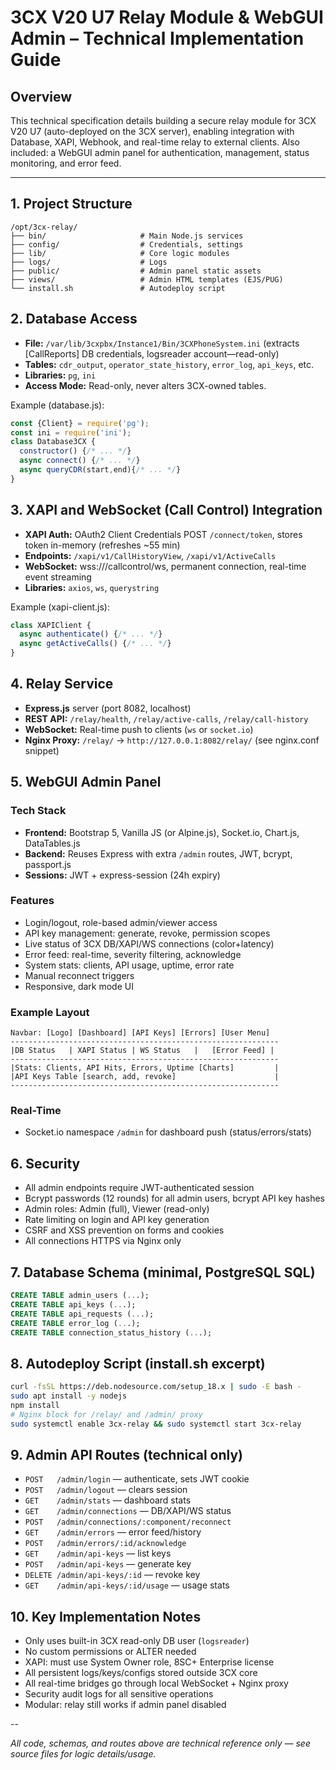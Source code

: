 # 3CX V20 U7 Relay Module & WebGUI Admin – Technical Implementation Guide

## Overview
This technical specification details building a secure relay module for 3CX V20 U7 (auto-deployed on the 3CX server), enabling integration with Database, XAPI, Webhook, and real-time relay to external clients. Also included: a WebGUI admin panel for authentication, management, status monitoring, and error feed.

---

## 1. Project Structure

```
/opt/3cx-relay/
├── bin/                     # Main Node.js services
├── config/                  # Credentials, settings
├── lib/                     # Core logic modules
├── logs/                    # Logs
├── public/                  # Admin panel static assets
├── views/                   # Admin HTML templates (EJS/PUG)
└── install.sh               # Autodeploy script
```

## 2. Database Access
- **File:** `/var/lib/3cxpbx/Instance1/Bin/3CXPhoneSystem.ini` (extracts [CallReports] DB credentials, logsreader account—read-only)
- **Tables:** `cdr_output`, `operator_state_history`, `error_log`, `api_keys`, etc.
- **Libraries:** `pg`, `ini`
- **Access Mode:** Read-only, never alters 3CX-owned tables.

Example (database.js):
```js
const {Client} = require('pg');
const ini = require('ini');
class Database3CX {
  constructor() {/* ... */}
  async connect() {/* ... */}
  async queryCDR(start,end){/* ... */}
}
```

## 3. XAPI and WebSocket (Call Control) Integration
- **XAPI Auth:** OAuth2 Client Credentials POST `/connect/token`, stores token in-memory (refreshes ~55 min)
- **Endpoints:** `/xapi/v1/CallHistoryView`, `/xapi/v1/ActiveCalls`
- **WebSocket:** wss://<FQDN>/callcontrol/ws, permanent connection, real-time event streaming
- **Libraries:** `axios`, `ws`, `querystring`

Example (xapi-client.js):
```js
class XAPIClient {
  async authenticate() {/* ... */}
  async getActiveCalls() {/* ... */}
}
```

## 4. Relay Service
- **Express.js** server (port 8082, localhost)
- **REST API:** `/relay/health`, `/relay/active-calls`, `/relay/call-history`
- **WebSocket:** Real-time push to clients (`ws` or `socket.io`)
- **Nginx Proxy:** `/relay/` → `http://127.0.0.1:8082/relay/` (see nginx.conf snippet)

## 5. WebGUI Admin Panel

### Tech Stack
- **Frontend:** Bootstrap 5, Vanilla JS (or Alpine.js), Socket.io, Chart.js, DataTables.js
- **Backend:** Reuses Express with extra `/admin` routes, JWT, bcrypt, passport.js
- **Sessions:** JWT + express-session (24h expiry)

### Features
- Login/logout, role-based admin/viewer access
- API key management: generate, revoke, permission scopes
- Live status of 3CX DB/XAPI/WS connections (color+latency)
- Error feed: real-time, severity filtering, acknowledge
- System stats: clients, API usage, uptime, error rate
- Manual reconnect triggers
- Responsive, dark mode UI

### Example Layout
```
Navbar: [Logo] [Dashboard] [API Keys] [Errors] [User Menu]
------------------------------------------------------------
|DB Status   | XAPI Status | WS Status   |   [Error Feed] |
------------------------------------------------------------
|Stats: Clients, API Hits, Errors, Uptime [Charts]         |
|API Keys Table [search, add, revoke]                      |
------------------------------------------------------------
```

### Real-Time
- Socket.io namespace `/admin` for dashboard push (status/errors/stats)


## 6. Security
- All admin endpoints require JWT-authenticated session
- Bcrypt passwords (12 rounds) for all admin users, bcrypt API key hashes
- Admin roles: Admin (full), Viewer (read-only)
- Rate limiting on login and API key generation
- CSRF and XSS prevention on forms and cookies
- All connections HTTPS via Nginx only

## 7. Database Schema (minimal, PostgreSQL SQL)
```sql
CREATE TABLE admin_users (...);
CREATE TABLE api_keys (...);
CREATE TABLE api_requests (...);
CREATE TABLE error_log (...);
CREATE TABLE connection_status_history (...);
```

## 8. Autodeploy Script (install.sh excerpt)
```bash
curl -fsSL https://deb.nodesource.com/setup_18.x | sudo -E bash -
sudo apt install -y nodejs
npm install
# Nginx block for /relay/ and /admin/ proxy
sudo systemctl enable 3cx-relay && sudo systemctl start 3cx-relay
```

## 9. Admin API Routes (technical only)
- `POST   /admin/login`  — authenticate, sets JWT cookie
- `POST   /admin/logout` — clears session
- `GET    /admin/stats`  — dashboard stats
- `GET    /admin/connections` — DB/XAPI/WS status
- `POST   /admin/connections/:component/reconnect`
- `GET    /admin/errors`   — error feed/history
- `POST   /admin/errors/:id/acknowledge`
- `GET    /admin/api-keys` — list keys
- `POST   /admin/api-keys` — generate key
- `DELETE /admin/api-keys/:id` — revoke key
- `GET    /admin/api-keys/:id/usage` — usage stats

## 10. Key Implementation Notes
- Only uses built-in 3CX read-only DB user (`logsreader`)
- No custom permissions or ALTER needed
- XAPI: must use System Owner role, 8SC+ Enterprise license
- All persistent logs/keys/configs stored outside 3CX core
- All real-time bridges go through local WebSocket + Nginx proxy
- Security audit logs for all sensitive operations
- Modular: relay still works if admin panel disabled

--

*All code, schemas, and routes above are technical reference only — see source files for logic details/usage.*

